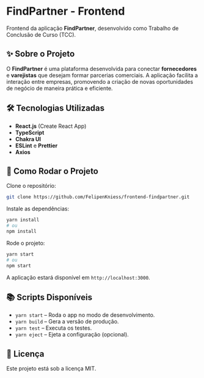 # FindPartner - Frontend

Frontend da aplicação **FindPartner**, desenvolvido como Trabalho de Conclusão de Curso (TCC).

## ✨ Sobre o Projeto

O **FindPartner** é uma plataforma desenvolvida para conectar **fornecedores** e **varejistas** que desejam formar parcerias comerciais. A aplicação facilita a interação entre empresas, promovendo a criação de novas oportunidades de negócio de maneira prática e eficiente.

## 🛠 Tecnologias Utilizadas

- **React.js** (Create React App)
- **TypeScript**
- **Chakra UI**
- **ESLint** e **Prettier**
- **Axios**

## 🚀 Como Rodar o Projeto

Clone o repositório:

```bash
git clone https://github.com/FelipenKniess/frontend-findpartner.git
```

Instale as dependências:

```bash
yarn install
# ou
npm install
```

Rode o projeto:

```bash
yarn start
# ou
npm start
```

A aplicação estará disponível em `http://localhost:3000`.

## 📚 Scripts Disponíveis

- `yarn start` – Roda o app no modo de desenvolvimento.
- `yarn build` – Gera a versão de produção.
- `yarn test` – Executa os testes.
- `yarn eject` – Ejeta a configuração (opcional).

## 📄 Licença

Este projeto está sob a licença MIT.
